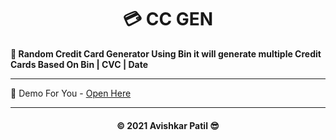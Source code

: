 <h1 align='center'>💳 CC GEN</h1>

<b>💞 Random Credit Card Generator Using Bin it will generate multiple Credit Cards Based On Bin | CVC | Date </b>

***

🍃 Demo For You - [Open Here](https://likucs.github.io/CC_Gen/)

---

<h4 align='center'> © 2021 Avishkar Patil 😎 <h4>
